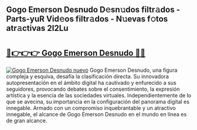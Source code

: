 ## Gogo Emerson Desnudo D𝚎sn𝚞dos filtr𝚊dos - Parts-yuR Vid𝚎os filtr𝚊dos - N𝚞evas f𝚘tos atr𝚊ctivas 2l2Lu

# <h2><a href="http://mb0mvl.tromn.icu/?c=Gogo+Emerson+Desnudo">🔗👉👉👉 Gogo Emerson Desnudo 🔗🔗</a></h2>

[![Gogo Emerson Desnudo nuevo](https://i.imgur.com/pEAQMta.gif)](http://mb0mvl.tromn.icu/?c=Gogo+Emerson+Desnudo)
Gogo Emerson Desnudo, una figura compleja y esquiva, desafía la clasificación directa. Su innovadora autopresentación en el ámbito digital ha cautivado y enfurecido a sus seguidores, provocando debates sobre el consentimiento, la expresión artística y la esencia de las sociedades virtuales. Independientemente de lo que se avecina, su importancia en la configuración del panorama digital es innegable. Armado con un compromiso inquebrantable y un atractivo innegable, el alcance de Gogo Emerson Desnudo en el mundo en línea es de gran alcance.
